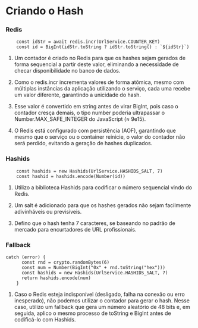 # Criando o Hash

### Redis
```
    const idStr = await redis.incr(UrlService.COUNTER_KEY)
    const id = BigInt(idStr.toString ? idStr.toString() : `${idStr}`)
```
1. Um contador é criado no Redis para que os hashes sejam gerados de forma sequencial a partir deste valor, eliminando a necessidade de checar disponibilidade no banco de dados.

2. Como o redis.incr incrementa valores de forma atômica, mesmo com múltiplas instâncias da aplicação utilizando o serviço, cada uma recebe um valor diferente, garantindo a unicidade do hash.

3. Esse valor é convertido em string antes de virar BigInt, pois caso o contador cresça demais, o tipo number poderia ultrapassar o Number.MAX_SAFE_INTEGER do JavaScript (≈ 9e15).

4. O Redis está configurado com persistência (AOF), garantindo que mesmo que o serviço ou o container reinicie, o valor do contador não será perdido, evitando a geração de hashes duplicados.

### Hashids
```
    const hashids = new Hashids(UrlService.HASHIDS_SALT, 7)
    const hashid = hashids.encode(Number(id))
```

1. Utilizo a biblioteca Hashids para codificar o número sequencial vindo do Redis.

2. Um salt é adicionado para que os hashes gerados não sejam facilmente adivinháveis ou previsíveis.

3. Defino que o hash tenha 7 caracteres, se baseando no padrão de mercado para encurtadores de URL profissionais.

### Fallback

```
catch (error) {
      const rnd = crypto.randomBytes(6)             
      const num = Number(BigInt("0x" + rnd.toString("hex")))
      const hashids = new Hashids(UrlService.HASHIDS_SALT, 7)
      return hashids.encode(num)                     
    }
```

1. Caso o Redis esteja indisponível (desligado, falha na conexão ou erro inesperado), não podemos utilizar o contador para gerar o hash. Nesse caso, utilizo um fallback que gera um número aleatório de 48 bits e, em seguida, aplico o mesmo processo de toString e BigInt antes de codificá-lo com Hashids.

